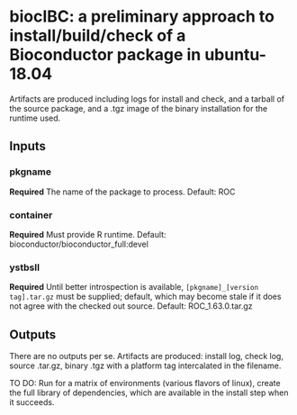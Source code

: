# biocIBC: a preliminary approach to install/build/check of a Bioconductor package in ubuntu-18.04

Artifacts are produced including logs for install and check, and a tarball of the source package, and a .tgz image of the binary installation for the runtime used.

## Inputs

### pkgname

**Required** The name of the package to process.  Default: ROC

### container

**Required** Must provide R runtime.  Default: bioconductor/bioconductor_full:devel

### ystbsll

**Required** Until better introspection is available, `[pkgname]_[version tag].tar.gz` must be supplied; default, which may become stale if it does not agree with the checked out source.  Default: ROC_1.63.0.tar.gz

## Outputs

There are no outputs per se.  Artifacts are produced: install log, check log, source .tar.gz, binary .tgz with a platform tag intercalated in the filename.

TO DO: Run for a matrix of environments (various flavors of linux), create the full library of dependencies, which are available in the install step when it succeeds.
